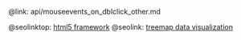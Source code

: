 @link: api/mouseevents_on_dblclick_other.md

@seolinktop: [html5 framework](https://webix.com)
@seolink: [treemap data visualization](https://webix.com/widget/treemap/)